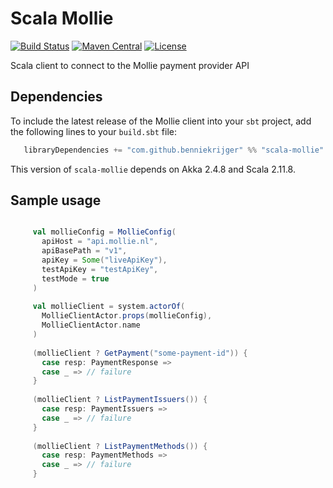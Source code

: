 Scala Mollie
============
[![Build Status](https://travis-ci.org/benniekrijger/scala-mollie.svg?branch=master)](https://travis-ci.org/benniekrijger/scala-mollie) [![Maven Central](https://maven-badges.herokuapp.com/maven-central/com.github.benniekrijger/scala-mollie_2.11/badge.svg)](https://maven-badges.herokuapp.com/maven-central/com.github.benniekrijger/scala-mollie_2.11) [![License](http://img.shields.io/:license-mit-blue.svg)](http://doge.mit-license.org)

Scala client to connect to the Mollie payment provider API

Dependencies
------------
To include the latest release of the Mollie client into your `sbt` project, add the following lines to your `build.sbt` file:
```scala
   libraryDependencies += "com.github.benniekrijger" %% "scala-mollie" % "0.4"
```

This version of `scala-mollie` depends on Akka 2.4.8 and Scala 2.11.8. 


Sample usage
------------

```scala

     val mollieConfig = MollieConfig(
       apiHost = "api.mollie.nl",
       apiBasePath = "v1",
       apiKey = Some("liveApiKey"),
       testApiKey = "testApiKey",
       testMode = true
     )
   
     val mollieClient = system.actorOf(
       MollieClientActor.props(mollieConfig),
       MollieClientActor.name
     )
   
     (mollieClient ? GetPayment("some-payment-id")) {
       case resp: PaymentResponse =>
       case _ => // failure
     }
   
     (mollieClient ? ListPaymentIssuers()) {
       case resp: PaymentIssuers =>
       case _ => // failure
     }
   
     (mollieClient ? ListPaymentMethods()) {
       case resp: PaymentMethods =>
       case _ => // failure
     }
 ```

